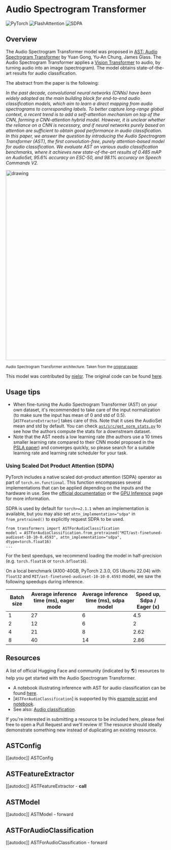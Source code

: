 <!--Copyright 2022 The HuggingFace Team. All rights reserved.

Licensed under the Apache License, Version 2.0 (the "License"); you may not use this file except in compliance with
the License. You may obtain a copy of the License at

http://www.apache.org/licenses/LICENSE-2.0

Unless required by applicable law or agreed to in writing, software distributed under the License is distributed on
an "AS IS" BASIS, WITHOUT WARRANTIES OR CONDITIONS OF ANY KIND, either express or implied. See the License for the
specific language governing permissions and limitations under the License.

⚠️ Note that this file is in Markdown but contain specific syntax for our doc-builder (similar to MDX) that may not be
rendered properly in your Markdown viewer.

-->

# Audio Spectrogram Transformer

<div class="flex flex-wrap space-x-1">
<img alt="PyTorch" src="https://img.shields.io/badge/PyTorch-DE3412?style=flat&logo=pytorch&logoColor=white">
<img alt="FlashAttention" src="https://img.shields.io/badge/%E2%9A%A1%EF%B8%8E%20FlashAttention-eae0c8?style=flat">
<img alt="SDPA" src="https://img.shields.io/badge/SDPA-DE3412?style=flat&logo=pytorch&logoColor=white">
</div>

## Overview

The Audio Spectrogram Transformer model was proposed in [AST: Audio Spectrogram Transformer](https://huggingface.co/papers/2104.01778) by Yuan Gong, Yu-An Chung, James Glass.
The Audio Spectrogram Transformer applies a [Vision Transformer](vit) to audio, by turning audio into an image (spectrogram). The model obtains state-of-the-art results
for audio classification.

The abstract from the paper is the following:

*In the past decade, convolutional neural networks (CNNs) have been widely adopted as the main building block for end-to-end audio classification models, which aim to learn a direct mapping from audio spectrograms to corresponding labels. To better capture long-range global context, a recent trend is to add a self-attention mechanism on top of the CNN, forming a CNN-attention hybrid model. However, it is unclear whether the reliance on a CNN is necessary, and if neural networks purely based on attention are sufficient to obtain good performance in audio classification. In this paper, we answer the question by introducing the Audio Spectrogram Transformer (AST), the first convolution-free, purely attention-based model for audio classification. We evaluate AST on various audio classification benchmarks, where it achieves new state-of-the-art results of 0.485 mAP on AudioSet, 95.6% accuracy on ESC-50, and 98.1% accuracy on Speech Commands V2.*

<img src="https://huggingface.co/datasets/huggingface/documentation-images/resolve/main/transformers/model_doc/audio_spectogram_transformer_architecture.png"
alt="drawing" width="600"/>

<small> Audio Spectrogram Transformer architecture. Taken from the <a href="https://huggingface.co/papers/2104.01778">original paper</a>.</small>

This model was contributed by [nielsr](https://huggingface.co/nielsr).
The original code can be found [here](https://github.com/YuanGongND/ast).

## Usage tips

- When fine-tuning the Audio Spectrogram Transformer (AST) on your own dataset, it's recommended to take care of the input normalization (to make
sure the input has mean of 0 and std of 0.5). [`ASTFeatureExtractor`] takes care of this. Note that it uses the AudioSet
mean and std by default. You can check [`ast/src/get_norm_stats.py`](https://github.com/YuanGongND/ast/blob/master/src/get_norm_stats.py) to see how
the authors compute the stats for a downstream dataset.
- Note that the AST needs a low learning rate (the authors use a 10 times smaller learning rate compared to their CNN model proposed in the
[PSLA paper](https://huggingface.co/papers/2102.01243)) and converges quickly, so please search for a suitable learning rate and learning rate scheduler for your task.

### Using Scaled Dot Product Attention (SDPA)

PyTorch includes a native scaled dot-product attention (SDPA) operator as part of `torch.nn.functional`. This function 
encompasses several implementations that can be applied depending on the inputs and the hardware in use. See the 
[official documentation](https://pytorch.org/docs/stable/generated/torch.nn.functional.scaled_dot_product_attention.html) 
or the [GPU Inference](https://huggingface.co/docs/transformers/main/en/perf_infer_gpu_one#pytorch-scaled-dot-product-attention)
page for more information.

SDPA is used by default for `torch>=2.1.1` when an implementation is available, but you may also set 
`attn_implementation="sdpa"` in `from_pretrained()` to explicitly request SDPA to be used.

```
from transformers import ASTForAudioClassification
model = ASTForAudioClassification.from_pretrained("MIT/ast-finetuned-audioset-10-10-0.4593", attn_implementation="sdpa", dtype=torch.float16)
...
```

For the best speedups, we recommend loading the model in half-precision (e.g. `torch.float16` or `torch.bfloat16`).

On a local benchmark (A100-40GB, PyTorch 2.3.0, OS Ubuntu 22.04) with `float32` and `MIT/ast-finetuned-audioset-10-10-0.4593` model, we saw the following speedups during inference.

|   Batch size |   Average inference time (ms), eager mode |   Average inference time (ms), sdpa model |   Speed up, Sdpa / Eager (x) |
|--------------|-------------------------------------------|-------------------------------------------|------------------------------|
|            1 |                                        27 |                                         6 |                      4.5 |
|            2 |                                        12 |                                         6 |                      2   |
|            4 |                                        21 |                                         8 |                      2.62 |
|            8 |                                        40 |                                        14 |                      2.86 |

## Resources

A list of official Hugging Face and community (indicated by 🌎) resources to help you get started with the Audio Spectrogram Transformer.

<PipelineTag pipeline="audio-classification"/>

- A notebook illustrating inference with AST for audio classification can be found [here](https://github.com/NielsRogge/Transformers-Tutorials/tree/master/AST).
- [`ASTForAudioClassification`] is supported by this [example script](https://github.com/huggingface/transformers/tree/main/examples/pytorch/audio-classification) and [notebook](https://colab.research.google.com/github/huggingface/notebooks/blob/main/examples/audio_classification.ipynb).
- See also: [Audio classification](../tasks/audio_classification).

If you're interested in submitting a resource to be included here, please feel free to open a Pull Request and we'll review it! The resource should ideally demonstrate something new instead of duplicating an existing resource.

## ASTConfig

[[autodoc]] ASTConfig

## ASTFeatureExtractor

[[autodoc]] ASTFeatureExtractor
    - __call__

## ASTModel

[[autodoc]] ASTModel
    - forward

## ASTForAudioClassification

[[autodoc]] ASTForAudioClassification
    - forward
